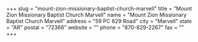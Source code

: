 +++
slug = "mount-zion-missionary-baptist-church-marvell"
title = "Mount Zion Missionary Baptist Church Marvell"
name = "Mount Zion Missionary Baptist Church Marvell"
address = "59 PC 629 Road"
city = "Marvell"
state = "AR"
postal = "72366"
website = ""
phone = "870-829-2267"
fax = ""
+++
